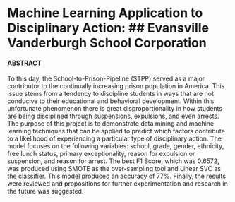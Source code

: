 # Machine Learning Application to Disciplinary Action: ## Evansville Vanderburgh School Corporation

#### ABSTRACT
To this day, the School-to-Prison-Pipeline (STPP) served as a major contributor to the continually increasing prison population in America. This issue stems from a tendency to discipline students in ways that are not conducive to their educational and behavioral development. Within this unfortunate phenomenon there is great disproportionality in how students are being disciplined through suspensions, expulsions, and even arrests. The purpose of this project is to demonstrate data mining and machine learning techniques that can be applied to predict which factors contribute to a likelihood of experiencing a particular type of disciplinary action. The model focuses on the following variables: school, grade, gender, ethnicity, free lunch status, primary exceptionality, reason for expulsion or suspension, and reason for arrest. The best F1 Score, which was 0.6572, was produced using SMOTE as the over-sampling tool and Linear SVC as the classifier. This model produced an accuracy of 77%. Finally, the results were reviewed and propositions for further experimentation and research in the future was suggested.
